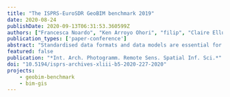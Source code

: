 ```yaml
---
title: "The ISPRS-EuroSDR GeoBIM benchmark 2019"
date: 2020-08-24
publishDate: 2020-09-13T06:31:53.360599Z
authors: ["Francesca Noardo", "Ken Arroyo Ohori", "filip", "Claire Ellul", "Lars Harrie", "Thomas Krijnen", "Margarita Kokla", "Jantien Stoter"]
publication_types: ['paper-conference']
abstract: "Standardised data formats and data models are essential for data integration and interoperability, which in turn adds value to data by allowing its reuse in multiple contexts. For this reason, in recent years extensive efforts have been focused on standards development. When representing the built environment, 3D city models and Building Information Models are particularly relevant, and their integration is now required to underpin use cases that cover the full life-cycle of a built asset, including design and planning as well as operations and management, and to support legal applications such as cadastral systems. For those kinds of data, CityGML by the Open Geospatial Consortium and Industry Foundation Classes by buildingSMART are the most popular reference standards. However, many users report, often through informal channels, the difficulties of working with these formats. This paper summarizes the outcomes of the GeoBIM Benchmark 2019, a scientific initiative funded by ISPRS and EuroSDR to collect insights into the most relevant issues encountered in the management of CityGML and IFC within existing software. Alongside data management (import, visualisation, analysis, export) problems, issues of particular consequence in terms of integration relate to georeferencing IFC files and the conversions among the two kinds of formats and models. Thus, the benchmark was designed to explore these tasks in available software. Following analysis of the benchmark results, a key outcome is the impossibility to find clear patterns in the behaviour of tools, which consequently means there is no consistency in the implementation of standards. Although the results could seem disappointing, the criticality in managing these standards as they are was described and this awareness can be the starting point for further research or further standards development. Finally, this project was useful to gather a wide community around this topic, and the discussion about the GeoBIM-related issues was definitely pushed."
featured: false
publication: "*Int. Arch. Photogramm. Remote Sens. Spatial Inf. Sci.*"
doi: "10.5194/isprs-archives-xliii-b5-2020-227-2020"
projects:
    - geobim-benchmark
    - bim-gis
---
```

